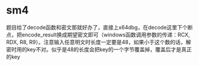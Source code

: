 # sm4

题目给了decode函数和密文那就好办了，直接上x64dbg，在decode这里下个断点，把encode_result换成期望密文即可（windows函数调用参数的传递：RCX, RDX, R8, R9）。注意输入任意明文时长度一定要是48，如果小于这个数的话，解密时用的key不对。似乎是48的长度会把key的一个字节覆盖掉，覆盖后才是真正的key